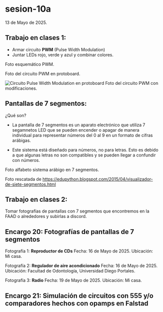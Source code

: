 # sesion-10a

13 de Mayo de 2025.

## Trabajo en clases 1:

 - Armar circuito **PWM** (Pulse Width Modulation)
 - Juntar LEDs rojo, verde y azul y combinar colores.

Foto esquemático PWM.

Foto del circuito PWM en protoboard.

![Circuito Pulse Width Modulation en protoboard](./a)
Foto del circuito PWM con modificaciones.

## Pantallas de 7 segmentos:

¿Qué son?

 - La pantalla de 7 segmentos es un aparato electrónico que utiliza 7 segamnetos LED que se pueden encender o apagar de manera individual para representar números del 0 al 9 en un formato de cifras arábigas.
  
 - Este sistema está diseñado para números, no para letras. Esto es debido a que algunas letras no son compatibles y se pueden llegar a confundir con números.

Foto alfabeto sistema arábigo en 7 segmentos.

Foto rescatada de https://edupython.blogspot.com/2015/04/visualizador-de-siete-segmentos.html

## Trabajo en clases 2:

Tomar fotografías de pantallas con 7 segmentos que encontremos en la FAAD o alrededores y subirlas a discord.

## Encargo 20: Fotografías de pantallas de 7 segmentos

Fotografía 1: **Reproductor de CDs**
Fecha: 16 de Mayo de 2025.
Ubicación: Mi casa.

Fotografía 2: **Regulador de aire acondicionado**
Fecha: 16 de Mayo de 2025.
Ubicación: Facultad de Odontología, Universidad Diego Portales.

Fotografía 3: **Radio**
Fecha: 19 de Mayo de 2025.
Ubicación: Mi casa.


## Encargo 21: Simulación de circuitos con 555 y/o comparadores hechos con opamps en Falstad


